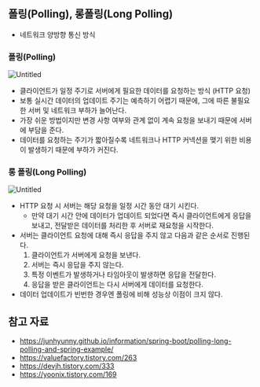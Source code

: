 ## 폴링(Polling), 롱폴링(Long Polling)

- 네트워크 양방향 통신 방식

### 폴링(Polling)

![Untitled](https://junhyunny.github.io/images/polling-long-polling-and-spring-example-1.JPG)

- 클라이언트가 일정 주기로 서버에게 필요한 데이터를 요청하는 방식 (HTTP 요청)
- 보통 실시간 데이터의 업데이트 주기는 예측하기 어렵기 때문에, 그에 따른 불필요한 서버 및 네트워크 부하가 늘어난다.
- 가장 쉬운 방법이지만 변경 사항 여부와 관계 없이 계속 요청을 보내기 때문에 서버에 부담을 준다.
- 데이터를 요청하는 주기가 짧아질수록 네트워크나 HTTP 커넥션을 맺기 위한 비용이 발생하기 때문에 부하가 커진다.

### 롱 폴링(Long Polling)

![Untitled](https://junhyunny.github.io/images/polling-long-polling-and-spring-example-2.JPG)

- HTTP 요청 시 서버는 해당 요청을 일정 시간 동안 대기 시킨다.
    - 만약 대기 시간 안에 데이터가 업데이트 되었다면 즉시 클라이언트에게 응답을 보내고, 전달받은 데이터를 처리한 후 서버로 재요청을 시작한다.
- 서버는 클라이언트 요청에 대해 즉시 응답을 주지 않고 다음과 같은 순서로 진행된다.
    1. 클라이언트가 서버에게 요청을 보낸다.
    2. 서버는 즉시 응답을 주지 않는다.
    3. 특정 이벤트가 발생하거나 타임아웃이 발생하면 응답을 전달한다.
    4. 응답을 받은 클라이언트는 다시 서버에게 데이터를 요청한다.
- 데이터 업데이트가 빈번한 경우엔 폴링에 비해 성능상 이점이 크지 않다.

## 참고 자료

- https://junhyunny.github.io/information/spring-boot/polling-long-polling-and-spring-example/
- https://valuefactory.tistory.com/263
- https://devjh.tistory.com/333
- https://yoonix.tistory.com/169